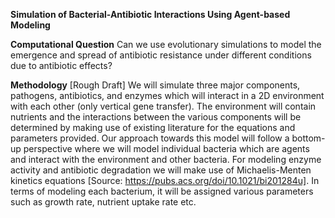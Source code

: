 **Simulation of Bacterial-Antibiotic Interactions Using Agent-based Modeling**

**Computational Question**
Can we use evolutionary simulations to model the emergence and spread of antibiotic resistance under different conditions due to antibiotic effects?

**Methodology** [Rough Draft]
We will simulate three major components, pathogens, antibiotics, and enzymes which will interact in a 2D environment with each other (only vertical gene transfer). The environment will contain nutrients and the interactions between the various components will be determined by making use of existing literature for the equations and parameters provided.
Our approach towards this model will follow a bottom-up perspective where we will model individual bacteria which are agents and interact with the environment and other bacteria. 
For modeling enzyme activity and antibiotic degradation we will make use of Michaelis-Menten kinetics equations [Source: https://pubs.acs.org/doi/10.1021/bi201284u]. In terms of modeling each bacterium, it will be assigned various parameters such as growth rate, nutrient uptake rate etc.
